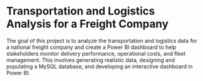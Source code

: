 # Transportation and Logistics Analysis for a Freight Company  
The goal of this project is to analyze the transportation and logistics data for a national freight company and create a Power BI dashboard to help stakeholders monitor delivery performance, operational costs, and fleet management. This involves generating realistic data, designing and populating a MySQL database, and developing an interactive dashboard in Power BI.


